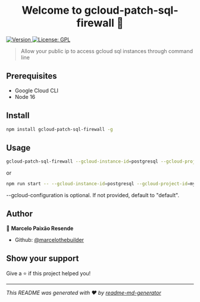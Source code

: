 <h1 align="center">Welcome to gcloud-patch-sql-firewall 👋</h1>
<p>
  <a href="https://www.npmjs.com/package/gcloud-patch-sql-firewall" target="_blank">
    <img alt="Version" src="https://img.shields.io/npm/v/gcloud-patch-sql-firewall.svg">
  </a>
  <a href="#" target="_blank">
    <img alt="License: GPL" src="https://img.shields.io/badge/License-GPL-yellow.svg" />
  </a>
</p>

> Allow your public ip to access gcloud sql instances through command line

## Prerequisites

* Google Cloud CLI
* Node 16

## Install

```sh
npm install gcloud-patch-sql-firewall -g
```

## Usage

```sh
gcloud-patch-sql-firewall --gcloud-instance-id=postgresql --gcloud-project-id=my-project-id --gcloud-configuration=default
```

or


```sh
npm run start -- --gcloud-instance-id=postgresql --gcloud-project-id=my-project-id --gcloud-configuration=default
```

--gcloud-configuration is optional. If not provided, default to "default".

## Author

👤 **Marcelo Paixão Resende**

* Github: [@marcelothebuilder](https://github.com/marcelothebuilder)

## Show your support

Give a ⭐️ if this project helped you!

***
_This README was generated with ❤️ by [readme-md-generator](https://github.com/kefranabg/readme-md-generator)_